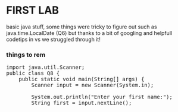 # FIRST LAB

basic java stuff, some things were tricky to figure out such as java.time.LocalDate (Q6) but thanks to a bit of googling and helpfull codetips in vs we struggled through it! 

### things to rem 

<pre>
import java.util.Scanner;
public class Q8 {
	public static void main(String[] args) {
		Scanner input = new Scanner(System.in);

        System.out.println("Enter your first name:");
        String first = input.nextLine();

</pre>
